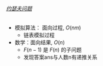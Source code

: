 ###### [约瑟夫问题](https://blog.csdn.net/u011500062/article/details/72855826)
+ 模拟算法： 面向过程, $O(nm)$
	+ 链表模拟过程
+ 数学：面向结果, $O(n)$
	+ $F(n-1)$ 是 $F(n)$ 的子问题
	+ 发现答案ans与人数n有递推关系
